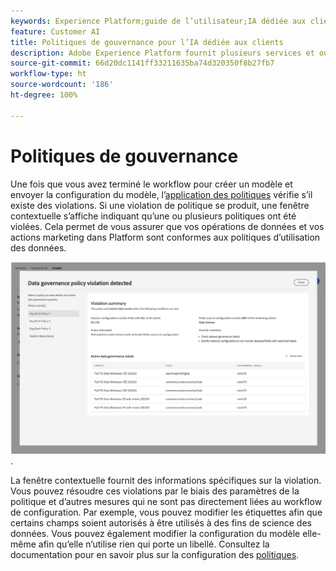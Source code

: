 ```yaml
---
keywords: Experience Platform;guide de l’utilisateur;IA dédiée aux clients;rubriques les plus consultées; contrôles d’accès; créer un modèle;
feature: Customer AI
title: Politiques de gouvernance pour l’IA dédiée aux clients
description: Adobe Experience Platform fournit plusieurs services et outils qui vous permettent de contrôler en toute confiance les données d’expérience collectées.
source-git-commit: 66d20dc1141ff33211635ba74d320350f8b27fb7
workflow-type: ht
source-wordcount: '186'
ht-degree: 100%

---
```



# Politiques de gouvernance

Une fois que vous avez terminé le workflow pour créer un modèle et envoyer la configuration du modèle, l’[application des politiques](/help/data-governance/enforcement/auto-enforcement.md) vérifie s’il existe des violations. Si une violation de politique se produit, une fenêtre contextuelle s’affiche indiquant qu’une ou plusieurs politiques ont été violées. Cela permet de vous assurer que vos opérations de données et vos actions marketing dans Platform sont conformes aux politiques d’utilisation des données.

![Une fenêtre contextuelle affichant des informations sur la violation de la politique](../images/user-guide/policy-violation-popover-cai.png).

La fenêtre contextuelle fournit des informations spécifiques sur la violation. Vous pouvez résoudre ces violations par le biais des paramètres de la politique et d’autres mesures qui ne sont pas directement liées au workflow de configuration. Par exemple, vous pouvez modifier les étiquettes afin que certains champs soient autorisés à être utilisés à des fins de science des données. Vous pouvez également modifier la configuration du modèle elle-même afin qu’elle n’utilise rien qui porte un libellé. Consultez la documentation pour en savoir plus sur la configuration des [politiques](/help/data-governance/policies/overview.md).